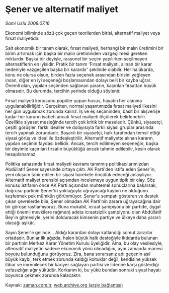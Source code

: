 # Şener ve alternatif maliyet

*Sami Uslu 2008.07.16*

<tr><td class="metin" colspan="2" style="padding-top: 20px; padding-left: 5px; padding-right: 10px;">Ekonomi biliminde sözü çok geçen teorilerden birisi, alternatif maliyet veya fırsat maliyetidir.</td></tr><tr><td class="metin" colspan="2" style="padding-top: 20px; padding-left: 5px; padding-right: 10px;"><p>Salt ekonomik bir tanım olarak, fırsat maliyeti, herhangi bir malın üretimini bir birim artırmak için başka bir malın üretiminden vazgeçilmesi gereken miktardır. Başka bir deyişle, rasyonel bir seçim yapılırken seçilmeyen alternatiflerin en iyisidir. Pratik bir tanım 'Fırsat maliyeti, alınan bir karar nedeniyle vazgeçilen başka bir karardır' şeklinde olabilir. Her halükarda, konu ne olursa olsun, birden fazla seçenek arasından birisini yeğleyen insan, diğer en iyi seçeneği boşlamasından dolayı belli bir kayba uğrar. Önemli olan, yapılan seçimden sağlanan yararın, kaçırılan fırsattan büyük olmasıdır. Bu durumda, tercihin yerinde olduğu söylenir. 
<p> Fırsat maliyeti konusunu popüler yapan husus, hayatın her alanına uygulanabilirliğidir. Gerçekten, normal yaşantımızda fırsat maliyeti ilkesini her gün uygulamak zorunda kalırız. İş ve eş seçiminden, basit bir alışverişe kadar her kararın isabeti ancak fırsat maliyeti ölçülerek belirlenebilir. Özellikle siyaset mesleğinde tercih çok kritik bir meseledir. Çünkü, siyasetçi, çeşitli görüşler, farklı idealler ve dolayısıyla farklı siyasi gruplar arasında tercih yapmak zorundadır. Başarılı bir siyasetçi, halk tarafından temsil ettiği siyasi görüş ve ideal ile özdeşleştirilir. Alternatif maliyette alınan kararın, yapılan seçimin faydası bellidir. Ancak, tercih edilmeyen seçeneğin, başka bir deyimle kaçırılan fırsatın büyüklüğü ancak tahmin edilebilir, kesin olarak hesaplanamaz. 
<p>Politika sahasında fırsat maliyeti kavramı tanınmış politikacılarımızdan Abdüllatif Şener sayesinde ortaya çıktı. AK Parti'den istifa eden Şener'in, yeni oluşum tabir edilen bir siyasi harekete öncülük edeceği anlaşılıyor. Alternatif maliyet prensibi açısından incelemeye uygun tipik bir olay. Söz konusu istifanın önce AK Parti açısından muhtemel sonuçlarına bakarsak, doğrusu partinin Şener'in yokluğuyla uğrayacağı kaybın ne olduğunu keşfetmek pek mümkün görünmüyor. Şener'e sempati gösteren ve destek çıkan çevrelerde bile, Şener olmadan AK Parti'nin zarara uğrayacağına dair bir görüşe rastlamıyoruz. Buna mukabil, icraat şampiyonu bir partide, (işgal ettiği önemli mevkilere rağmen) adeta icraatsizlik şampiyonu olan Abdüllatif Bey'in gitmesiyle, yerini dolduracak kimsenin partiye ve ülkeye daha yararlı olacağı aşikâr. 
<p> Sayın Şener'e gelince... Aldığı karardan dolayı katlandığı somut zararlar ortadadır. Bunlar ilk ağızda, halen büyük halk desteğiyle iktidarda bulunan bir partinin Merkez Karar Yönetim Kurulu üyeliğidir. Ama, bu olay vesilesiyle, alternatif maliyetin sadece ekonomik yönü olmadığını, aynı zamanda manevi boyutu bulunduğunu görüyoruz. Zira, bana sorarsanız adı geçenin asıl büyük kaybı, terk etmek zorunda kaldığı koltuklar değil, kendisine yüksek itibar ve imrenilecek bir kariyer sağlayan partisi ve liderine karşı gösterdiği vefasızlığın ağır yüküdür. Korkarım ki, bu yükü bundan sonraki siyasi hayatı boyunca çekmek zorunda kalacaktır. <br/></p></p></p></p></td></tr>

Kaynak: [zaman.com.tr](http://zaman.com.tr/yazar.do?yazino=714716), [web.archive.org (arşiv bağlantısı)](http://web.archive.org/web/20080828205527/http://www.zaman.com.tr:80/yazar.do?yazino=714716)
